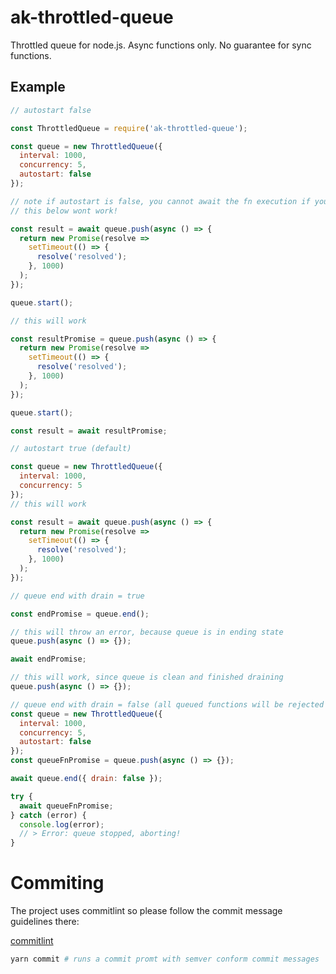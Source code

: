 # ak-throttled-queue

Throttled queue for node.js. Async functions only. No guarantee for sync functions.

## Example

```js
// autostart false

const ThrottledQueue = require('ak-throttled-queue');

const queue = new ThrottledQueue({
  interval: 1000,
  concurrency: 5,
  autostart: false
});

// note if autostart is false, you cannot await the fn execution if you are in the same scope since this will block
// this below wont work!

const result = await queue.push(async () => {
  return new Promise(resolve =>
    setTimeout(() => {
      resolve('resolved');
    }, 1000)
  );
});

queue.start();

// this will work

const resultPromise = queue.push(async () => {
  return new Promise(resolve =>
    setTimeout(() => {
      resolve('resolved');
    }, 1000)
  );
});

queue.start();

const result = await resultPromise;

// autostart true (default)

const queue = new ThrottledQueue({
  interval: 1000,
  concurrency: 5
});
// this will work

const result = await queue.push(async () => {
  return new Promise(resolve =>
    setTimeout(() => {
      resolve('resolved');
    }, 1000)
  );
});

// queue end with drain = true

const endPromise = queue.end();

// this will throw an error, because queue is in ending state
queue.push(async () => {});

await endPromise;

// this will work, since queue is clean and finished draining
queue.push(async () => {});

// queue end with drain = false (all queued functions will be rejected with an error
const queue = new ThrottledQueue({
  interval: 1000,
  concurrency: 5,
  autostart: false
});
const queueFnPromise = queue.push(async () => {});

await queue.end({ drain: false });

try {
  await queueFnPromise;
} catch (error) {
  console.log(error);
  // > Error: queue stopped, aborting!
}
```

# Commiting

The project uses commitlint so please follow the commit message guidelines there:

[commitlint](https://github.com/conventional-changelog/commitlint)

```bash
yarn commit # runs a commit promt with semver conform commit messages
```
